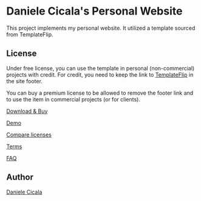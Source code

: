 # Daniele Cicala's Personal Website

This project implements my personal website.
It utilized a template sourced from TemplateFlip.

## License

Under free license, you can use the template in personal (non-commercial) projects with credit. For credit, you need to keep the link to [TemplateFlip](templateflip.com) in the site footer.

You can buy a premium license to be allowed to remove the footer link and to use the item in commercial projects (or for clients).

[Download & Buy](https://templateflip.com/templates/super-folio/)

[Demo](https://templateflip.com/demo/templates/super-folio/)

[Compare licenses](https://templateflip.com/licenses/)

[Terms](https://templateflip.com/terms/)

[FAQ](https://templateflip.com/faq/)

## Author

[Daniele Cicala](https://github.com/99-Daniele)